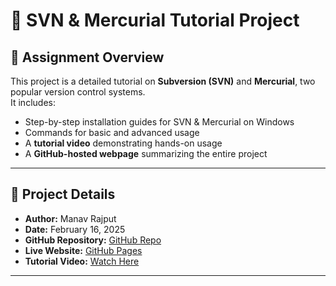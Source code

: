 # 📌 SVN & Mercurial Tutorial Project

## **🔹 Assignment Overview**
This project is a detailed tutorial on **Subversion (SVN)** and **Mercurial**, two popular version control systems.  
It includes:
- Step-by-step installation guides for SVN & Mercurial on Windows
- Commands for basic and advanced usage
- A **tutorial video** demonstrating hands-on usage
- A **GitHub-hosted webpage** summarizing the entire project

---

## **🔹 Project Details**
- **Author:** Manav Rajput  
- **Date:** February 16, 2025  
- **GitHub Repository:** [GitHub Repo](https://github.com/rajputmanav540/devops_assignment)  
- **Live Website:** [GitHub Pages]()  
- **Tutorial Video:** [Watch Here](https://youtu.be/FUin_qi0QmA)  

---
